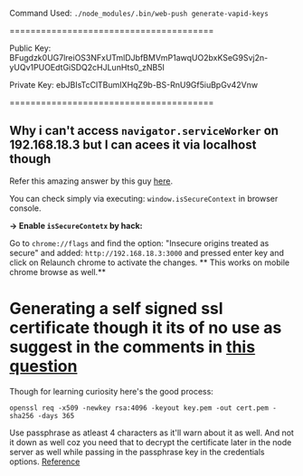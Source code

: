 Command Used: `./node_modules/.bin/web-push generate-vapid-keys`

=======================================

Public Key:
BFugdzk0UG7lreiOS3NFxUTmlDJbfBMVmP1awqUO2bxKSeG9Svj2n-yUQv1PUOEdtGiSDQ2cHJLunHts0_zNB5I

Private Key:
ebJBIsTcClTBumIXHqZ9b-BS-RnU9Gf5iuBpGv42Vnw

=======================================

## Why i can't access `navigator.serviceWorker` on 192.168.18.3 but I can acees it via localhost though

Refer this amazing answer by this guy [here](https://stackoverflow.com/a/52300901/10012446).

You can check simply via executing: `window.isSecureContext` in browser console.

**-> Enable `isSecureContetx` by hack:**

Go to `chrome://flags` and find the option: "Insecure origins treated as secure" and added: `http://192.168.18.3:3000` and pressed enter key and click on Relaunch chrome to activate the changes. ** This works on mobile chrome browse as well.**

# Generating a self signed ssl certificate though it its of no use as suggest in the comments in [this question](https://stackoverflow.com/questions/11744975/enabling-https-on-express-js)

Though for learning curiosity here's the good process:

`openssl req -x509 -newkey rsa:4096 -keyout key.pem -out cert.pem -sha256 -days 365`

Use passphrase as atleast 4 characters as it'll warn about it as well. And not it down as well coz you need that to decrypt the certificate later in the node server as well while passing in the passphrase key in the credentials options. [Reference](https://stackoverflow.com/a/69458434/10012446)
